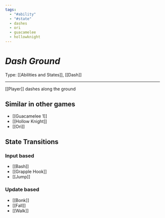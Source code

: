 ```yaml
---
tags:
  - "#ability"
  - "#state"
  - dashes
  - ori
  - guacamelee
  - hollowknight
---
```

# _Dash Ground_

Type: [[Abilities and States]], [[Dash]]

----


[[Player]] dashes along the ground


## Similar in other games

* [[Guacamelee 1]]
* [[Hollow Knight]]
* [[Ori]]

## State Transitions

### Input based

* [[Bash]]
* [[Grapple Hook]]
* [[Jump]]

### Update based

* [[Bonk]]
* [[Fall]]
* [[Walk]]